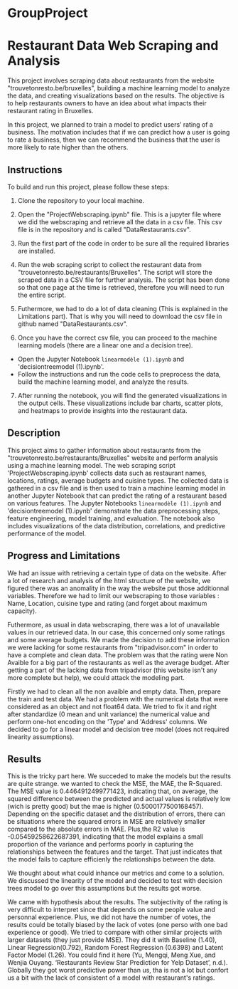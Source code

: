 # GroupProject
# Restaurant Data Web Scraping and Analysis

This project involves scraping data about restaurants from the website "trouvetonresto.be/bruxelles", building a machine learning model to analyze the data, and creating visualizations based on the results. The objective is to help restaurants owners to have an idea about what impacts their restaurant rating in Bruxelles. 

In this project, we planned to train a model to predict users’ rating of a business. The motivation includes that if we can predict how a user is going to rate a business, then we can recommend the business that the user is more likely to rate higher than the others.

## Instructions

To build and run this project, please follow these steps:

1. Clone the repository to your local machine.

2. Open the "ProjectWebscraping.ipynb" file. This is a jupyter file where we did the webscraping and retrieve all the data in a csv file. This csv file is in the repository and is called "DataRestaurants.csv". 

3. Run the first part of the code in order to be sure all the required libraries are installed. 

4. Run the web scraping script to collect the restaurant data from "trouvetonresto.be/restaurants/Bruxelles". The script will store the scraped data in a CSV file for further analysis. The script has been done so that one page at the time is retrieved, therefore you will need to run the entire script. 

5. Futhermore, we had to do a lot of data cleaning (This is explained in the Limitations part). That is why you will need to download the csv file in github named "DataRestaurants.csv".

6. Once you have the correct csv file, you can proceed to the machine learning models (there are a linear one and a decision tree).

- Open the Jupyter Notebook `linearmodèle (1).ipynb` and 'decisiontreemodel (1).ipynb'.
- Follow the instructions and run the code cells to preprocess the data, build the machine learning model, and analyze the results.

7. After running the notebook, you will find the generated visualizations in the output cells. These visualizations include bar charts, scatter plots, and heatmaps to provide insights into the restaurant data.

## Description

This project aims to gather information about restaurants from the "trouvetonresto.be/restaurants/Bruxelles" website and perform analysis using a machine learning model. The web scraping script 'ProjectWebscraping.ipynb' collects data such as restaurant names, locations, ratings, average budgets and cuisine types. 
The collected data is gathered in a csv file and is then used to train a machine learning model in another Jupyter Notebook that can predict the rating of a restaurant based on various features. The Jupyter Notebooks `linearmodèle (1).ipynb` and 'decisiontreemodel (1).ipynb' demonstrate the data preprocessing steps, feature engineering, model training, and evaluation. The notebook also includes visualizations of the data distribution, correlations, and predictive performance of the model.


## Progress and Limitations

We had an issue with retrieving a certain type of data on the website. After a lot of research and analysis of the html structure of the website, we figured there was an anomality in the way the website put those additionnal variables. Therefore we had to limit our webscraping to those variables : Name, Location, cuisine type and rating (and forget about maximum capacity). 

Futhermore, as usual in data webscraping, there was a lot of unavailable values in our retrieved data. In our case, this concerned only some ratings and some average budgets. We made the decision to add these information we were lacking for some restaurants from "tripadvisor.com" in order to have a complete and clean data. The problem was that the rating were Non Avaible for a big part of the restaurants as well as the average budget. After getting a part of the lacking data from tripadvisor (this website isn't any more complete but help), we could attack the modeling part. 

Firstly we had to clean all the non avaible and empty data. Then, prepare the train and test data. We had a problem with the numerical data that were considered as an object and not float64 data. We tried to fix it and right after standardize (0 mean and unit variance) the numerical value and perform one-hot encoding on the 'Type' and 'Address' columns. We decided to go for a linear model and decision tree model (does not required linearity assumptions).


## Results

This is the tricky part here. We succeded to make the models but the results are quite strange. we wanted to check the MSE, the MAE, the R-Squared. The MSE value is 0.4464912499771423, indicating that, on average, the squared difference between the predicted and actual values is relatively low (wich is pretty good) but the mae is higher (0.5000177500168457). 
Depending on the specific dataset and the distribution of errors, there can be situations where the squared errors in MSE are relatively smaller compared to the absolute errors in MAE. Plus,the R2 value is -0.05459258622687391, indicating that the model explains a small proportion of the variance and performs poorly in capturing the relationships between the features and the target. 
That just indicates that the model fails to capture efficienly the relationships between the data. 

We thought about what could inhance our metrics and come to a solution. We discussed the linearity of the model and decided to test with decision trees model to go over this assumptions but the results got worse. 

We came with hypothesis about the results. The subjectivity of the rating is very difficult to interpret since that depends on some people value and personnal experience. Plus, we did not have the number of votes, the results could be totally biased by the lack of votes (one perso with one bad experience or good).
We tried to compare with other similar projects with larger datasets (they just provide MSE). They did it with Baseline (1.40), Linear Regression(0.792), Random Forest Regression (0.6398) and Latent Factor Model (1.26). You could find it here (Yu, Mengqi, Meng Xue, and Wenjia Ouyang. ‘Restaurants Review Star Prediction for Yelp Dataset’, n.d.). Globally they got worst predictive power than us, tha is not a lot but confort us a bit with the lack of consistent of a model with restaurant's ratings.

